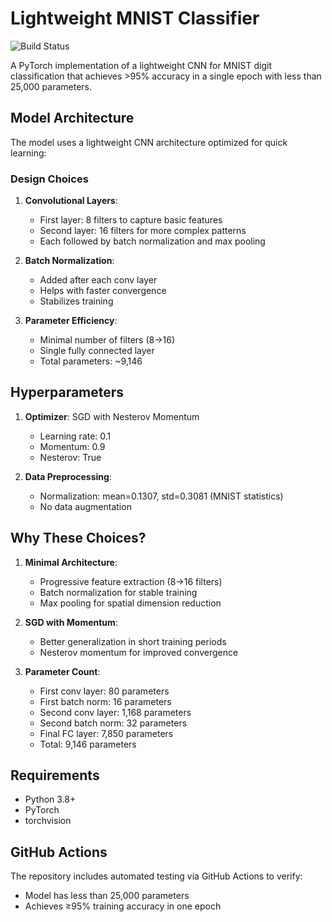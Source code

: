 # Lightweight MNIST Classifier

![Build Status](https://github.com/mshsingh772/Assignment5/actions/workflows/model_test.yml/badge.svg)

A PyTorch implementation of a lightweight CNN for MNIST digit classification that achieves >95% accuracy in a single epoch with less than 25,000 parameters.

## Model Architecture

The model uses a lightweight CNN architecture optimized for quick learning:

### Design Choices

1. **Convolutional Layers**:
   - First layer: 8 filters to capture basic features
   - Second layer: 16 filters for more complex patterns
   - Each followed by batch normalization and max pooling

2. **Batch Normalization**:
   - Added after each conv layer
   - Helps with faster convergence
   - Stabilizes training

3. **Parameter Efficiency**:
   - Minimal number of filters (8→16)
   - Single fully connected layer
   - Total parameters: ~9,146

## Hyperparameters

1. **Optimizer**: SGD with Nesterov Momentum
   - Learning rate: 0.1
   - Momentum: 0.9
   - Nesterov: True


3. **Data Preprocessing**:
   - Normalization: mean=0.1307, std=0.3081 (MNIST statistics)
   - No data augmentation

## Why These Choices?

1. **Minimal Architecture**:
   - Progressive feature extraction (8→16 filters)
   - Batch normalization for stable training
   - Max pooling for spatial dimension reduction

2. **SGD with Momentum**:
   - Better generalization in short training periods
   - Nesterov momentum for improved convergence


3. **Parameter Count**:
   - First conv layer: 80 parameters
   - First batch norm: 16 parameters
   - Second conv layer: 1,168 parameters
   - Second batch norm: 32 parameters
   - Final FC layer: 7,850 parameters
   - Total: 9,146 parameters

## Requirements

- Python 3.8+
- PyTorch
- torchvision


## GitHub Actions

The repository includes automated testing via GitHub Actions to verify:
- Model has less than 25,000 parameters
- Achieves ≥95% training accuracy in one epoch
